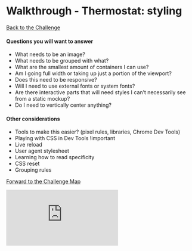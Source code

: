 # Walkthrough - Thermostat: styling

[Back to the Challenge](../styling.md)

#### Questions you will want to answer

- What needs to be an image?
- What needs to be grouped with what?
- What are the smallest amount of containers I can use?
- Am I going full width or taking up just a portion of the viewport?
- Does this need to be responsive?
- Will I need to use external fonts or system fonts?
- Are there interactive parts that will need styles I can’t necessarily see from a static mockup?
- Do I need to vertically center anything?

#### Other considerations

- Tools to make this easier? (pixel rules, libraries, Chrome Dev Tools)
- Playing with CSS in Dev Tools !important
- Live reload
- User agent stylesheet
- Learning how to read specificity
- CSS reset
- Grouping rules

[Forward to the Challenge Map](../README.md)


![Tracking pixel](https://githubanalytics.herokuapp.com/course/thermostat/walkthroughs/styling.md)

